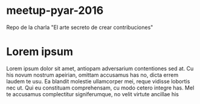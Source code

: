 # meetup-pyar-2016
Repo de la charla "El arte secreto de crear contribuciones"

Lorem ipsum
===========

Lorem ipsum dolor sit amet, antiopam adversarium contentiones sed at. Cu his
novum nostrum apeirian, omittam accusamus has no, dicta errem laudem te usu. Ea
blandit molestie ullamcorper mei, reque vidisse lobortis nec ut. Qui eu
constituam comprehensam, cu modo cetero integre has. Mel te accusamus
complectitur signiferumque, no velit virtute ancillae his

